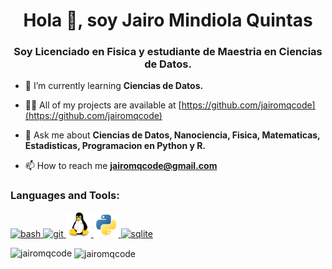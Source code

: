 <h1 align="center">Hola 👋, soy Jairo Mindiola Quintas</h1>
<h3 align="center">Soy Licenciado en Fisica y estudiante de Maestria en Ciencias de Datos.</h3>

- 🌱 I’m currently learning **Ciencias de Datos.**

- 👨‍💻 All of my projects are available at [https://github.com/jairomqcode](https://github.com/jairomqcode)

- 💬 Ask me about **Ciencias de Datos, Nanociencia, Fisica, Matematicas, Estadisticas, Programacion en Python y R.**

- 📫 How to reach me **jairomqcode@gmail.com**



<h3 align="left">Languages and Tools:</h3>
<p align="left"> <a href="https://www.gnu.org/software/bash/" target="_blank" rel="noreferrer"> <img src="https://www.vectorlogo.zone/logos/gnu_bash/gnu_bash-icon.svg" alt="bash" width="40" height="40"/> </a> <a href="https://git-scm.com/" target="_blank" rel="noreferrer"> <img src="https://www.vectorlogo.zone/logos/git-scm/git-scm-icon.svg" alt="git" width="40" height="40"/> </a> <a href="https://www.linux.org/" target="_blank" rel="noreferrer"> <img src="https://raw.githubusercontent.com/devicons/devicon/master/icons/linux/linux-original.svg" alt="linux" width="40" height="40"/> </a> <a href="https://www.python.org" target="_blank" rel="noreferrer"> <img src="https://raw.githubusercontent.com/devicons/devicon/master/icons/python/python-original.svg" alt="python" width="40" height="40"/> </a> <a href="https://www.sqlite.org/" target="_blank" rel="noreferrer"> <img src="https://www.vectorlogo.zone/logos/sqlite/sqlite-icon.svg" alt="sqlite" width="40" height="40"/> </a> </p>

<p><img align="left" src="https://github-readme-stats.vercel.app/api/top-langs?username=jairomqcode&show_icons=true&locale=en&layout=compact" alt="jairomqcode" /></p>



<p>&nbsp;<img align="center" src="https://github-readme-stats.vercel.app/api?username=jairomqcode&show_icons=true&locale=en" alt="jairomqcode" /></p>
